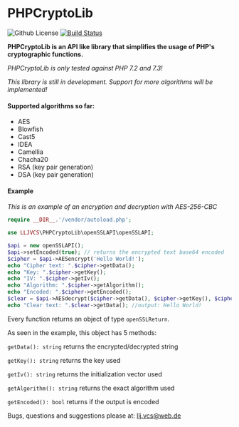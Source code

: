 # PHPCryptoLib

![Github License](https://img.shields.io/badge/License-MIT-green.svg)
[![Build Status](https://travis-ci.org/llj-vcs/PHPCryptoLib.svg?branch=master)](https://travis-ci.org/llj-vcs/PHPCryptoLib)
<!--[![codecov](https://codecov.io/gh/llj-vcs/PHPCryptoLib/branch/master/graph/badge.svg)](https://codecov.io/gh/llj-vcs/PHPCryptoLib)-->

**PHPCryptoLib is an API like library that simplifies the usage of PHP's cryptographic functions.**

*PHPCryptoLib is only tested against PHP 7.2 and 7.3!*

*This library is still in development. Support for more algorithms will be implemented!*

#### Supported algorithms so far:

- AES
- Blowfish
- Cast5
- IDEA
- Camellia
- Chacha20
- RSA (key pair generation)
- DSA (key pair generation)

#### Example

*This is an example of an encryption and decryption with AES-256-CBC*

```php
require __DIR__.'/vendor/autoload.php';

use LLJVCS\PHPCryptoLib\openSSLAPI\openSSLAPI;

$api = new openSSLAPI();
$api->setEncoded(true); // returns the encrypted text base64 encoded
$cipher = $api->AESencrypt('Hello World!');
echo "Cipher text: ".$cipher->getData();
echo "Key: ".$cipher->getKey();
echo "IV: ".$cipher->getIv();
echo "Algorithm: ".$cipher->getAlgorithm();
echo "Encoded: ".$cipher->getEncoded();
$clear = $api->AESdecrypt($cipher->getData(), $cipher->getKey(), $cipher->getIv(), $cipher->getAlgorithm(), $cipher->getEncoded());
echo "Clear text: ".$clear->getData(); //output: Hello World!
```

Every function returns an object of type `openSSLReturn`.

As seen in the example, this object has 5 methods:

`getData(): string` returns the encrypted/decrypted string

`getKey(): string` returns the key used

`getIv(): string` returns the initialization vector used

`getAlgorithm(): string` returns the exact algorithm used

`getEncoded(): bool` returns if the output is encoded

Bugs, questions and suggestions please at: llj.vcs@web.de
